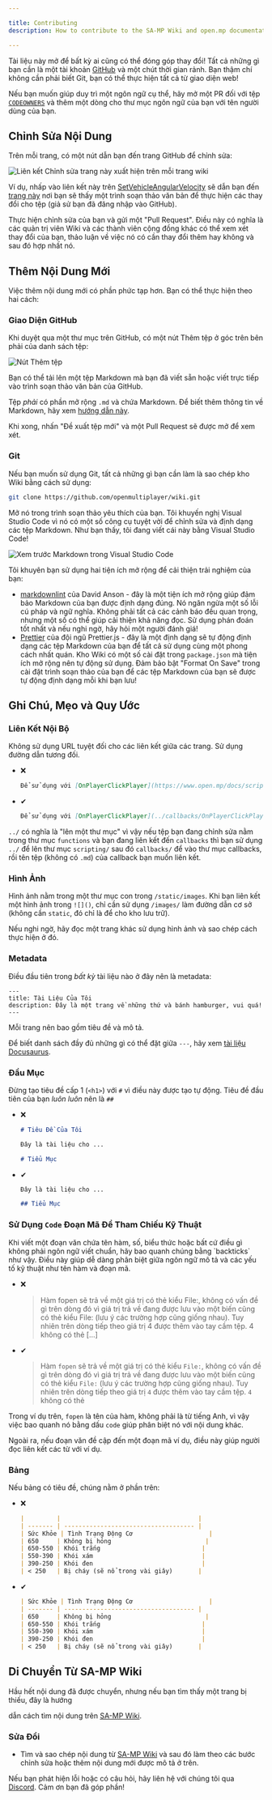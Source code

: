 ```yaml
---

title: Contributing
description: How to contribute to the SA-MP Wiki and open.mp documentation.

---
```


Tài liệu này mở để bất kỳ ai cũng có thể đóng góp thay đổi! Tất cả những gì bạn cần là một tài khoản [GitHub](https://github.com) và một chút thời gian rảnh. Bạn thậm chí không cần phải biết Git, bạn có thể thực hiện tất cả từ giao diện web!

Nếu bạn muốn giúp duy trì một ngôn ngữ cụ thể, hãy mở một PR đối với tệp [`CODEOWNERS`](https://github.com/openmultiplayer/web/blob/master/CODEOWNERS) và thêm một dòng cho thư mục ngôn ngữ của bạn với tên người dùng của bạn.

## Chỉnh Sửa Nội Dung

Trên mỗi trang, có một nút dẫn bạn đến trang GitHub để chỉnh sửa:

![Liên kết Chỉnh sửa trang này xuất hiện trên mỗi trang wiki](images/contributing/edit-this-page.png)

Ví dụ, nhấp vào liên kết này trên [SetVehicleAngularVelocity](../scripting/functions/SetVehicleAngularVelocity) sẽ dẫn bạn đến [trang này](https://github.com/openmultiplayer/web/blob/master/docs/scripting/functions/SetVehicleAngularVelocity.md) nơi bạn sẽ thấy một trình soạn thảo văn bản để thực hiện các thay đổi cho tệp (giả sử bạn đã đăng nhập vào GitHub).

Thực hiện chỉnh sửa của bạn và gửi một "Pull Request". Điều này có nghĩa là các quản trị viên Wiki và các thành viên cộng đồng khác có thể xem xét thay đổi của bạn, thảo luận về việc nó có cần thay đổi thêm hay không và sau đó hợp nhất nó.

## Thêm Nội Dung Mới

Việc thêm nội dung mới có phần phức tạp hơn. Bạn có thể thực hiện theo hai cách:

### Giao Diện GitHub

Khi duyệt qua một thư mục trên GitHub, có một nút Thêm tệp ở góc trên bên phải của danh sách tệp:

![Nút Thêm tệp](images/contributing/add-new-file.png)

Bạn có thể tải lên một tệp Markdown mà bạn đã viết sẵn hoặc viết trực tiếp vào trình soạn thảo văn bản của GitHub.

Tệp _phải_ có phần mở rộng `.md` và chứa Markdown. Để biết thêm thông tin về Markdown, hãy xem [hướng dẫn này](https://guides.github.com/features/mastering-markdown/).

Khi xong, nhấn "Đề xuất tệp mới" và một Pull Request sẽ được mở để xem xét.

### Git

Nếu bạn muốn sử dụng Git, tất cả những gì bạn cần làm là sao chép kho Wiki bằng cách sử dụng:

```sh
git clone https://github.com/openmultiplayer/wiki.git
```

Mở nó trong trình soạn thảo yêu thích của bạn. Tôi khuyến nghị Visual Studio Code vì nó có một số công cụ tuyệt vời để chỉnh sửa và định dạng các tệp Markdown. Như bạn thấy, tôi đang viết cái này bằng Visual Studio Code!

![Xem trước Markdown trong Visual Studio Code](images/contributing/vscode.png)

Tôi khuyên bạn sử dụng hai tiện ích mở rộng để cải thiện trải nghiệm của bạn:

- [markdownlint](https://marketplace.visualstudio.com/items?itemName=DavidAnson.vscode-markdownlint) của David Anson - đây là một tiện ích mở rộng giúp đảm bảo Markdown của bạn được định dạng đúng. Nó ngăn ngừa một số lỗi cú pháp và ngữ nghĩa. Không phải tất cả các cảnh báo đều quan trọng, nhưng một số có thể giúp cải thiện khả năng đọc. Sử dụng phán đoán tốt nhất và nếu nghi ngờ, hãy hỏi một người đánh giá!
- [Prettier](https://marketplace.visualstudio.com/items?itemName=esbenp.prettier-vscode) của đội ngũ Prettier.js - đây là một định dạng sẽ tự động định dạng các tệp Markdown của bạn để tất cả sử dụng cùng một phong cách nhất quán. Kho Wiki có một số cài đặt trong `package.json` mà tiện ích mở rộng nên tự động sử dụng. Đảm bảo bật "Format On Save" trong cài đặt trình soạn thảo của bạn để các tệp Markdown của bạn sẽ được tự động định dạng mỗi khi bạn lưu!

## Ghi Chú, Mẹo và Quy Ước

### Liên Kết Nội Bộ

Không sử dụng URL tuyệt đối cho các liên kết giữa các trang. Sử dụng đường dẫn tương đối.

- ❌

  ```md
  Để sử dụng với [OnPlayerClickPlayer](https://www.open.mp/docs/scripting/callbacks/OnPlayerClickPlayer)
  ```

- ✔

  ```md
  Để sử dụng với [OnPlayerClickPlayer](../callbacks/OnPlayerClickPlayer)
  ```

`../` có nghĩa là "lên một thư mục" vì vậy nếu tệp bạn đang chỉnh sửa nằm trong thư mục `functions` và bạn đang liên kết đến `callbacks` thì bạn sử dụng `../` để lên thư mục `scripting/` sau đó `callbacks/` để vào thư mục callbacks, rồi tên tệp (không có `.md`) của callback bạn muốn liên kết.

### Hình Ảnh

Hình ảnh nằm trong một thư mục con trong `/static/images`. Khi bạn liên kết một hình ảnh trong `![]()`, chỉ cần sử dụng `/images/` làm đường dẫn cơ sở (không cần `static`, đó chỉ là để cho kho lưu trữ).

Nếu nghi ngờ, hãy đọc một trang khác sử dụng hình ảnh và sao chép cách thực hiện ở đó.

### Metadata

Điều đầu tiên trong _bất kỳ_ tài liệu nào ở đây nên là metadata:

```mdx
---
title: Tài Liệu Của Tôi
description: Đây là một trang về những thứ và bánh hamburger, vui quá!
---
```

Mỗi trang nên bao gồm tiêu đề và mô tả.

Để biết danh sách đầy đủ những gì có thể đặt giữa `---`, hãy xem [tài liệu Docusaurus](https://v2.docusaurus.io/docs/markdown-features#markdown-headers).

### Đầu Mục

Đừng tạo tiêu đề cấp 1 (`<h1>`) với `#` vì điều này được tạo tự động. Tiêu đề đầu tiên của bạn _luôn luôn_ nên là `##`

- ❌

  ```md
  # Tiêu Đề Của Tôi

  Đây là tài liệu cho ...

  # Tiểu Mục
  ```

- ✔

  ```md
  Đây là tài liệu cho ...

  ## Tiểu Mục
  ```

### Sử Dụng `Code` Đoạn Mã Để Tham Chiếu Kỹ Thuật

Khi viết một đoạn văn chứa tên hàm, số, biểu thức hoặc bất cứ điều gì không phải ngôn ngữ viết chuẩn, hãy bao quanh chúng bằng \`backticks\` như vậy. Điều này giúp dễ dàng phân biệt giữa ngôn ngữ mô tả và các yếu tố kỹ thuật như tên hàm và đoạn mã.

- ❌

  > Hàm fopen sẽ trả về một giá trị có thẻ kiểu File:, không có vấn đề gì trên dòng đó vì giá trị trả về đang được lưu vào một biến cũng có thẻ kiểu File: (lưu ý các trường hợp cũng giống nhau). Tuy nhiên trên dòng tiếp theo giá trị 4 được thêm vào tay cầm tệp. 4 không có thẻ [...]

- ✔

  > Hàm `fopen` sẽ trả về một giá trị có thẻ kiểu `File:`, không có vấn đề gì trên dòng đó vì giá trị trả về đang được lưu vào một biến cũng có thẻ kiểu `File:` (lưu ý các trường hợp cũng giống nhau). Tuy nhiên trên dòng tiếp theo giá trị `4` được thêm vào tay cầm tệp. `4` không có thẻ

Trong ví dụ trên, `fopen` là tên của hàm, không phải là từ tiếng Anh, vì vậy việc bao quanh nó bằng dấu `code` giúp phân biệt nó với nội dung khác.

Ngoài ra, nếu đoạn văn đề cập đến một đoạn mã ví dụ, điều này giúp người đọc liên kết các từ với ví dụ.

### Bảng

Nếu bảng có tiêu đề, chúng nằm ở phần trên:

- ❌

  ```md
  |         |                                      |
  | ------- | ------------------------------------ |
  | Sức Khỏe | Tình Trạng Động Cơ                     |
  | 650     | Không bị hỏng                          |
  | 650-550 | Khói trắng                            |
  | 550-390 | Khói xám                              |
  | 390-250 | Khói đen                              |
  | < 250   | Bị cháy (sẽ nổ trong vài giây)       |
  ```

- ✔

  ```md
  | Sức Khỏe | Tình Trạng Động Cơ                     |
  | ------- | ------------------------------------ |
  | 650     | Không bị hỏng                          |
  | 650-550 | Khói trắng                            |
  | 550-390 | Khói xám                              |
  | 390-250 | Khói đen                              |
  | < 250   | Bị cháy (sẽ nổ trong vài giây)       |
  ```

## Di Chuyển Từ SA-MP Wiki

Hầu hết nội dung đã được chuyển, nhưng nếu bạn tìm thấy một trang bị thiếu, đây là hướng

 dẫn cách tìm nội dung trên [SA-MP Wiki](https://sampwiki.blast.hk).

### Sửa Đổi

- Tìm và sao chép nội dung từ [SA-MP Wiki](https://sampwiki.blast.hk) và sau đó làm theo các bước chỉnh sửa hoặc thêm nội dung mới được mô tả ở trên.

Nếu bạn phát hiện lỗi hoặc có câu hỏi, hãy liên hệ với chúng tôi qua [Discord](https://discord.open.mp). Cảm ơn bạn đã góp phần!